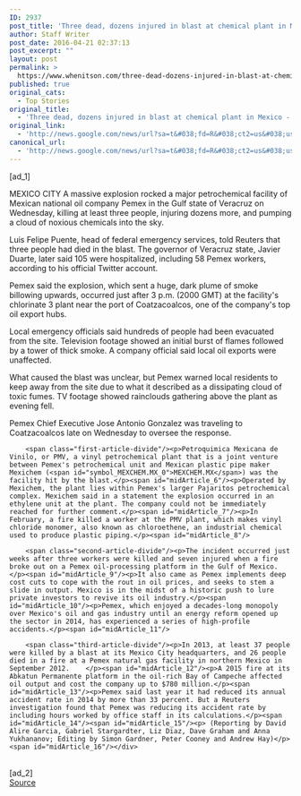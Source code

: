 ```yaml
---
ID: 2937
post_title: 'Three dead, dozens injured in blast at chemical plant in Mexico &#8211; Reuters'
author: Staff Writer
post_date: 2016-04-21 02:37:13
post_excerpt: ""
layout: post
permalink: >
  https://www.whenitson.com/three-dead-dozens-injured-in-blast-at-chemical-plant-in-mexico-reuters/
published: true
original_cats:
  - Top Stories
original_title:
  - 'Three dead, dozens injured in blast at chemical plant in Mexico - Reuters'
original_link:
  - 'http://news.google.com/news/url?sa=t&#038;fd=R&#038;ct2=us&#038;usg=AFQjCNE3gHzekKAYAhLNcNKXMpyiR4amLQ&#038;clid=c3a7d30bb8a4878e06b80cf16b898331&#038;cid=52779091303728&#038;ei=2DwYV_jJBMa5hAHp9LXQBA&#038;url=http://www.reuters.com/article/us-mexico-pemex-idUSKCN0XH2N2'
canonical_url:
  - 'http://news.google.com/news/url?sa=t&#038;fd=R&#038;ct2=us&#038;usg=AFQjCNE3gHzekKAYAhLNcNKXMpyiR4amLQ&#038;clid=c3a7d30bb8a4878e06b80cf16b898331&#038;cid=52779091303728&#038;ei=2DwYV_jJBMa5hAHp9LXQBA&#038;url=http://www.reuters.com/article/us-mexico-pemex-idUSKCN0XH2N2'
---
```

 [ad_1]
<br><div id="articleText">
<span id="midArticle_start"/>

<span class="focusParagraph" readability="7"><p><span class="articleLocation">MEXICO CITY</span> A massive explosion rocked a major petrochemical facility of Mexican national oil company Pemex in the Gulf state of Veracruz on Wednesday, killing at least three people, injuring dozens more, and pumping a cloud of noxious chemicals into the sky.</p></span><span id="midArticle_0"/><p>Luis Felipe Puente, head of federal emergency services, told Reuters that three people had died in the blast. The governor of Veracruz state, Javier Duarte, later said 105 were hospitalized, including 58 Pemex workers, according to his official Twitter account.</p><span id="midArticle_1"/><p>Pemex said the explosion, which sent a huge, dark plume of smoke billowing upwards, occurred just after 3 p.m. (2000 GMT) at the facility's chlorinate 3 plant near the port of Coatzacoalcos, one of the company's top oil export hubs.</p><span id="midArticle_2"/><p>Local emergency officials said hundreds of people had been evacuated from the site. Television footage showed an initial burst of flames followed by a tower of thick smoke. A company official said local oil exports were unaffected.</p><span id="midArticle_3"/><p>What caused the blast was unclear, but Pemex warned local residents to keep away from the site due to what it described as a dissipating cloud of toxic fumes. TV footage showed rainclouds gathering above the plant as evening fell.</p><span id="midArticle_4"/><p>Pemex Chief Executive Jose Antonio Gonzalez was traveling to Coatzacoalcos late on Wednesday to oversee the response.</p><span id="midArticle_5"/>
        
        <span class="first-article-divide"/><p>Petroquimica Mexicana de Vinilo, or PMV, a vinyl petrochemical plant that is a joint venture between Pemex's petrochemical unit and Mexican plastic pipe maker Mexichem (<span id="symbol_MEXCHEM.MX_0">MEXCHEM.MX</span>) was the facility hit by the blast.</p><span id="midArticle_6"/><p>Operated by Mexichem, the plant lies within Pemex's larger Pajaritos petrochemical complex. Mexichem said in a statement the explosion occurred in an ethylene unit at the plant. The company could not be immediately reached for further comment.</p><span id="midArticle_7"/><p>In February, a fire killed a worker at the PMV plant, which makes vinyl chloride monomer, also known as chloroethene, an industrial chemical used to produce plastic piping.</p><span id="midArticle_8"/>
        
        <span class="second-article-divide"/><p>The incident occurred just weeks after three workers were killed and seven injured when a fire broke out on a Pemex oil-processing platform in the Gulf of Mexico.</p><span id="midArticle_9"/><p>It also came as Pemex implements deep cost cuts to cope with the rout in oil prices, and seeks to stem a slide in output. Mexico is in the midst of a historic push to lure private investors to revive its oil industry.</p><span id="midArticle_10"/><p>Pemex, which enjoyed a decades-long monopoly over Mexico's oil and gas industry until an energy reform opened up the sector in 2014, has experienced a series of high-profile accidents.</p><span id="midArticle_11"/>
        
        <span class="third-article-divide"/><p>In 2013, at least 37 people were killed by a blast at its Mexico City headquarters, and 26 people died in a fire at a Pemex natural gas facility in northern Mexico in September 2012.    </p><span id="midArticle_12"/><p>A 2015 fire at its Abkatun Permanente platform in the oil-rich Bay of Campeche affected oil output and cost the company up to $780 million.</p><span id="midArticle_13"/><p>Pemex said last year it had reduced its annual accident rate in 2014 by more than 33 percent. But a Reuters investigation found that Pemex was reducing its accident rate by including hours worked by office staff in its calculations.</p><span id="midArticle_14"/><span id="midArticle_15"/><p> (Reporting by David Alire Garcia, Gabriel Stargardter, Liz Diaz, Dave Graham and Anna Yukhananov; Editing by Simon Gardner, Peter Cooney and Andrew Hay)</p><span id="midArticle_16"/></div>
<br>[ad_2]
<br><a href="http://news.google.com/news/url?sa=t&#038;fd=R&#038;ct2=us&#038;usg=AFQjCNE3gHzekKAYAhLNcNKXMpyiR4amLQ&#038;clid=c3a7d30bb8a4878e06b80cf16b898331&#038;cid=52779091303728&#038;ei=2DwYV_jJBMa5hAHp9LXQBA&#038;url=http://www.reuters.com/article/us-mexico-pemex-idUSKCN0XH2N2">Source </a>